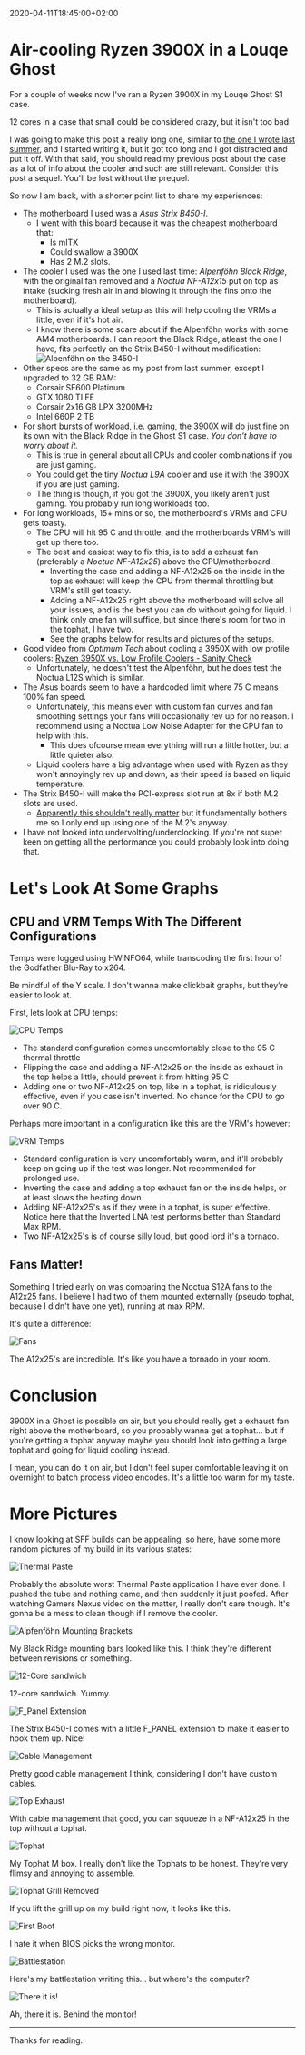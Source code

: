 2020-04-11T18:45:00+02:00
# Air-cooling Ryzen 3900X in a Louqe Ghost

For a couple of weeks now I've ran a Ryzen 3900X in my Louqe Ghost S1 case.

12 cores in a case that small could be considered crazy, but it isn't too bad.

I was going to make this post a really long one, similar to [the one I wrote last summer](https://lambdan.se/blog/2019/07/29/the-louqe-ghost-s1-build/), and I started writing it, but it got too long and I got distracted and put it off.
With that said, you should read my previous post about the case as a lot of info about the cooler and such are still relevant. Consider this post a sequel. You'll be lost without the prequel.

So now I am back, with a shorter point list to share my experiences:

- The motherboard I used was a _Asus Strix B450-I_.
	- I went with this board because it was the cheapest motherboard that:
		- Is mITX
		- Could swallow a 3900X
		- Has 2 M.2 slots.
- The cooler I used was the one I used last time: _Alpenföhn Black Ridge_, with the original fan removed and a _Noctua NF-A12x15_ put on top as intake (sucking fresh air in and blowing it through the fins onto the motherboard).
	- This is actually a ideal setup as this will help cooling the VRMs a little, even if it's hot air.
	- I know there is some scare about if the Alpenföhn works with some AM4 motherboards. I can report the Black Ridge, atleast the one I have, fits perfectly on the Strix B450-I without modification: ![Alpenföhn on  the B450-I](https://lambdan.se/img/rFxHNkZupS.jpg)
- Other specs are the same as my post from last summer, except I upgraded to 32 GB RAM:
	- Corsair SF600 Platinum
	- GTX 1080 TI FE
	- Corsair 2x16 GB LPX 3200MHz
	- Intel 660P 2 TB
- For short bursts of workload, i.e. gaming, the 3900X will do just fine on its own with the Black Ridge in the Ghost S1 case. _You don't have to worry about it._
	- This is true in general about all CPUs and cooler combinations if you are just gaming.
	- You could get the tiny _Noctua L9A_ cooler and use it with the 3900X if you are just gaming.
	- The thing is though, if you got the 3900X, you likely aren't just gaming. You probably run long workloads too.
- For long workloads, 15+ mins or so, the motherboard's VRMs and CPU gets toasty.
	- The CPU will hit 95 C and throttle, and the motherboards VRM's will get up there too.
	- The best and easiest way to fix this, is to add a exhaust fan (preferably a _Noctua NF-A12x25_) above the CPU/motherboard.
		- Inverting the case and adding a NF-A12x25 on the inside in the top as exhaust will keep the CPU from thermal throttling but VRM's still get toasty.
		- Adding a NF-A12x25 right above the motherboard will solve all your issues, and is the best you can do without going for liquid. I think only one fan will suffice, but since there's room for two in the tophat, I have two.
		- See the graphs below for results and pictures of the setups.
- Good video from _Optimum Tech_ about cooling a 3950X with low profile coolers: [Ryzen 3950X vs. Low Profile Coolers - Sanity Check](https://www.youtube.com/watch?v=2Ir1Wvcypic)
	- Unfortunately, he doesn't test the Alpenföhn, but he does test the Noctua L12S which is similar.
- The Asus boards seem to have a hardcoded limit where 75 C means 100% fan speed.
	- Unfortunately, this means even with custom fan curves and fan smoothing settings your fans will occasionally rev up for no reason. I recommend using a Noctua Low Noise Adapter for the CPU fan to help with this.
		- This does ofcourse mean everything will run a little hotter, but a little quieter also.
	- Liquid coolers have a big advantage when used with Ryzen as they won't annoyingly rev up and down, as their speed is based on liquid temperature.
- The Strix B450-I will make the PCI-express slot run at 8x if both M.2 slots are used.
	- [Apparently this shouldn't really matter](https://www.gamersnexus.net/guides/2488-pci-e-3-x8-vs-x16-performance-impact-on-gpus) but it fundamentally bothers me so I only end up using one of the M.2's anyway.
- I have not looked into undervolting/underclocking. If you're not super keen on getting all the performance you could probably look into doing that.

# Let's Look At Some Graphs

## CPU and VRM Temps With The Different Configurations

Temps were logged using HWiNFO64, while transcoding the first hour of the Godfather Blu-Ray to x264.

Be mindful of the Y scale. I don't wanna make clickbait graphs, but they're easier to look at.

First, lets look at CPU temps:

![CPU Temps](https://lambdan.se/img/iZWpvyJN3P.png)

- The standard configuration comes uncomfortably close to the 95 C thermal throttle
- Flipping the case and adding a NF-A12x25 on the inside as exhaust in the top helps a little, should prevent it from hitting 95 C
- Adding one or two NF-A12x25 on top, like in a tophat, is ridiculously effective, even if you case isn't inverted. No chance for the CPU to go over 90 C.

Perhaps more important in a configuration like this are the VRM's however:

![VRM Temps](https://lambdan.se/img/4DDNn5ICko.png)

- Standard configuration is very uncomfortably warm, and it'll probably keep on going up if the test was longer. Not recommended for prolonged use.
- Inverting the case and adding a top exhaust fan on the inside helps, or at least slows the heating down.
- Adding NF-A12x25's as if they were in a tophat, is super effective. Notice here that the Inverted LNA test performs better than Standard Max RPM.
- Two NF-A12x25's is of course silly loud, but good lord it's a tornado.

## Fans Matter!

Something I tried early on was comparing the Noctua S12A fans to the A12x25 fans. I believe I had
two of them mounted externally (pseudo tophat, because I didn't have one yet), running at max RPM.

It's quite a difference:

![Fans](https://lambdan.se/img/AC9bV5nKmp.png)

The A12x25's are incredible. It's like you have a tornado in your room.

# Conclusion

3900X in a Ghost is possible on air, but you should really get a exhaust fan right above the motherboard, so you probably wanna get a tophat... but if you're getting a tophat anyway maybe you should look into getting a large tophat and going for liquid cooling instead.

I mean, you can do it on air, but I don't feel super comfortable leaving it on overnight to batch process video encodes. It's a little too warm for my taste.

# More Pictures

I know looking at SFF builds can be appealing, so here, have some more random pictures of my build in its various states:

![Thermal Paste](https://lambdan.se/img/TKtRNBWu5C.jpg)
<figcaption>Probably the absolute worst Thermal Paste application I have ever done. I pushed the tube and nothing came, and then suddenly it just poofed. After watching Gamers Nexus video on the matter, I really don't care though. It's gonna be a mess to clean though if I remove the cooler.</figcaption>

![Alpfenföhn Mounting Brackets](https://lambdan.se/img/6pq8ao5R46.jpg)
<figcaption>My Black Ridge mounting bars looked like this. I think they're different between revisions or something.</figcaption>

![12-Core sandwich](https://lambdan.se/img/a30lkfun09.jpg)
<figcaption>12-core sandwich. Yummy.</figcaption>

![F_Panel Extension](https://lambdan.se/img/o3YsUQ8Dgb.jpg)
<figcaption>The Strix B450-I comes with a little F_PANEL extension to make it easier to hook them up. Nice!</figcaption>

![Cable Management](https://lambdan.se/img/sVqtw9YRyk.jpg)
<figcaption>Pretty good cable management I think, considering I don't have custom cables.</figcaption>

![Top Exhaust](https://lambdan.se/img/Y2x0vNakC0.jpg)
<figcaption>With cable management that good, you can squueze in a NF-A12x25 in the top without a tophat.</figcaption>

![Tophat](https://lambdan.se/img/l8Xw5yFyGT.jpg)
<figcaption>My Tophat M box. I really don't like the Tophats to be honest. They're very flimsy and annoying to assemble.</figcaption>

![Tophat Grill Removed](https://lambdan.se/img/diptrZBAfk.jpg)
<figcaption>If you lift the grill up on my build right now, it looks like this.</figcaption>

![First Boot](https://lambdan.se/img/tRWBE5eJye.jpg)
<figcaption>I hate it when BIOS picks the wrong monitor.</figcaption>

![Battlestation](https://lambdan.se/img/wuuOmvxVS1.jpg)
<figcaption>Here's my battlestation writing this... but where's the computer?</figcaption>

![There it is!](https://lambdan.se/img/ujOlT84FPv.jpg)
<figcaption>Ah, there it is. Behind the monitor!</figcaption>

-------------------------------------

Thanks for reading.

